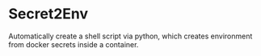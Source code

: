 # Secret2Env
Automatically create a shell script via python, which creates environment from docker secrets inside a container.
